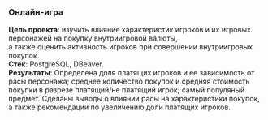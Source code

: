### Онлайн-игра
**Цель проекта**: изучить влияние характеристик игроков и их игровых персонажей на покупку внутриигровой валюты,  
а также оценить активность игроков при совершении внутриигровых покупок.  
**Стек**: PostgreSQL, DBeaver.  
**Результаты**: Определена доля платящих игроков и ее зависимость от расы персонажа; среднее количество покупок и средняя стоимость покупки в разрезе платящий/не платящий игрок; 
самый популяный предмет. Сделаны выводы о влиянии расы на характеристики покупок, а также рекомендации по увеличению доли платящих игроков.
